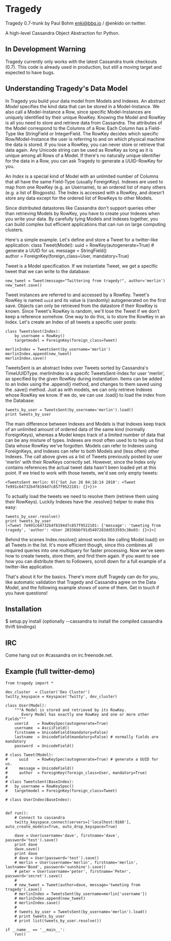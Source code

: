 # Tragedy
Tragedy 0.7-trunk by Paul Bohm <enki@bbq.io> / @enkido on twitter.

A high-level Cassandra Object Abstraction for Python.

## In Development Warning

Tragedy currently only works with the latest Cassandra trunk checkouts (0.7). This code is already used in production, but still a moving target and expected to have bugs.

## Understanding Tragedy's Data Model

In Tragedy you build your data model from Models and Indexes. An abstract *Model* specifies the kind data that can be stored in a Model-Instance. We also call a Model-Instance a Row, since specific Model-Instances are uniquely identified by their unique RowKey. Knowing the Model and RowKey is all you need to store and retrieve data from Cassandra. The attributes of the Model correspond to the Columns of a Row. Each Column has a Field-Type like StringField or IntegerField. The RowKey decides which specific Row/Model-Instance the user is referring to and on which physical machine the data is stored. If you lose a RowKey, you can never store or retrieve that data again. Any Unicode string can be used as RowKey as long as it is unique among all Rows of a Model. If there's no naturally unique identifier for the data in a Row, you can ask Tragedy to generate a UUID-RowKey for you.

An *Index* is a special kind of Model with an unlimited number of Columns that all have the same Field-Type (usually ForeignKey). Indexes are used to map from one RowKey (e.g. an Username), to an ordered list of many others (e.g. a list of Blogposts). The Index is accessed with a RowKey, and doesn't store any data except for the ordered list of RowKeys to other Models.

Since distributed datastores like Cassandra don't support queries other than retrieving Models by RowKey, you have to create your Indexes when you write your data. By carefully tying Models and Indexes together, you can build complex but efficient applications that can run on large computing clusters.

Here's a simple example. Let's define and store a Tweet for a twitter-like application:
	class Tweet(Model):
    	uuid    = RowKey(autogenerate=True) # generate a UUID for us.
    	message = StringField()    
    	author  = ForeignKey(foreign_class=User, mandatory=True)

Tweet is a Model specification. If we instantiate Tweet, we get a specific tweet that we can write to the database:

    new_tweet = Tweet(message="Twittering from tragedy!", author='merlin')
	new_tweet.save()

Tweet instances are referred to and accessed by a RowKey. Tweet's RowKey is named `uuid` and its value is (randomly) autogenerated on the first save. Objects can only be retrieved from the datastore if their RowKey is known. Since Tweet's RowKey is random, we'll lose the Tweet if we don't keep a reference somehow. One way to do this, is to store the RowKey in an Index. Let's create an Index of all tweets a specific user posts:

	class TweetsSent(Index):
    	by_username = RowKey()
    	targetmodel = ForeignKey(foreign_class=Tweet)

	merlinIndex = TweetsSent(by_username='merlin')
	merlinIndex.append(new_tweet)
	merlinIndex.save()

TweetsSent is an abstract Index over Tweets sorted by Cassandra's TimeUUIDType. merlinIndex is a specifc TweetsSent-Index for user 'merlin', as specified by the given RowKey during instantiation. Items can be added to an Index using the .append() method, and changes to them saved using the .save() method. Just as with models, we can only retrieve Indexes whose RowKey we know. If we do, we can use .load() to load the index from the Database:

    tweets_by_user = TweetsSent(by_username='merlin').load()
	print tweets_by_user

The main difference between Indexes and Models is that Indexes keep track of an unlimited amount of ordered data of the same kind (normally ForeignKeys), whereas a Model keeps track of a limited number of data that can be any mixture of types. Indexes are most often used to to help us find Data whose RowKey we've forgotten. Models can refer to Indexes using ForeignKeys, and Indexes can refer to both Models and (less often) other Indexes. The call above gives us a list of Tweets previously posted by user 'merlin' with their RowKeys correctly set. However, since the Index only contains references the actual tweet data hasn't been loaded yet at this point. If we tried to work with those tweets, we'd see only empty tweets:

    <TweetsSent merlin: O({'Sat Jun 26 04:18:14 2010': <Tweet 7e991c64732b4f8194d7c857f9522101: {}>})>
    
To actually load the tweets we need to resolve them (retrieve them using their RowKeys). Luckily Indexes have the .resolve() helper to make this easy:

	tweets_by_user.resolve()
	print tweets_by_user
    [<Tweet 7e991c64732b4f8194d7c857f9522101: {'message': 'tweeting from tragedy', 'author': <User 20336bbf91d5407283dd553593c38e03: {}>}>]

Behind the scenes Index.resolve() almost works like calling Model.load() on all Tweets in the list. It's more efficient though, since this combines all required queries into one multiquery for faster processing. Now we've seen how to create tweets, store them, and find them again. If you want to see how you can distribute them to Followers, scroll down for a full example of a twitter-like application.

That's about it for the basics. There's more stuff Tragedy can do for you, like automatic validation that Tragedy and Cassandra agree on the Data Model, and the following example shows of some of them. Get in touch if you have questions!

## Installation
  $ setup.py install   (optionally --cassandra to install the compiled cassandra thrift bindings)

## IRC
Come hang out on #cassandra on irc.freenode.net.

## Example (full twitter-demo)

    from tragedy import *
    
    dev_cluster  = Cluster('Dev Cluster')
    twitty_keyspace = Keyspace('Twitty', dev_cluster)
    
    class User(Model):
        """A Model is stored and retrieved by its RowKey.
           Every Model has exactly one RowKey and one or more other Fields"""
        userid    = RowKeySpec(autogenerate=True)
        username  = AsciiField()
        firstname = UnicodeField(mandatory=False)
        lastname  = UnicodeField(mandatory=False) # normally fields are mandatory
        password  = UnicodeField()
    
    # class Tweet(Model):
    #     uuid    = RowKeySpec(autogenerate=True) # generate a UUID for us.
    #     message = UnicodeField()    
    #     author  = ForeignKey(foreign_class=User, mandatory=True)
    # 
    # class TweetsSent(BaseIndex):
    #   by_username = RowKeySpec()
    #   targetmodel = ForeignKey(foreign_class=Tweet)
    
    # class UserIndex(BaseIndex):
        
    
    def run():
        # Connect to cassandra
        twitty_keyspace.connect(servers=['localhost:9160'], auto_create_models=True, auto_drop_keyspace=True)
    
        dave = User(username='dave', firstname='dave', password='test').save()
        print dave
        dave.save()
        print dave
        # dave = User(password='test').save()
        # merlin = User(username='merlin', firstname='merlin', lastname='Bood', password='sunshine').save()
        # peter = User(username='peter', firstname='Peter', password='secret').save()
        # 
        # new_tweet = Tweet(author=dave, message='tweeting from tragedy').save()
        # merlinIndex = TweetsSent(by_username=merlin['username'])
        # merlinIndex.append(new_tweet)
        # merlinIndex.save()
        # 
        # tweets_by_user = TweetsSent(by_username='merlin').load()
        # print tweets_by_user
        # print list(tweets_by_user.resolve())
    
    if __name__ == '__main__':
        run()